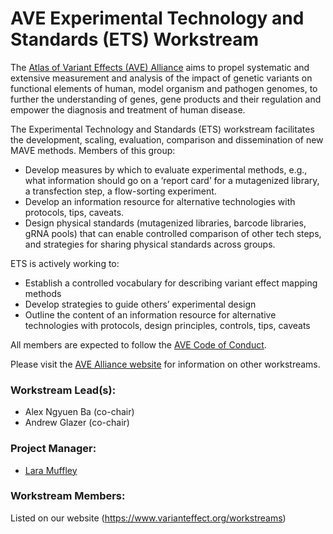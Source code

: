 # AVE Experimental Technology and Standards (ETS) Workstream

The [Atlas of Variant Effects (AVE) Alliance](https://www.varianteffect.org) aims to propel systematic and extensive measurement and analysis of the impact of genetic variants on functional elements of human, model organism and pathogen genomes, to further the understanding of genes, gene products and their regulation and empower the diagnosis and treatment of human disease.

The Experimental Technology and Standards (ETS) workstream facilitates the development, scaling, evaluation, comparison and dissemination of new MAVE methods. Members of this group:

* Develop measures by which to evaluate experimental methods, e.g., what information should go on a ‘report card’ for a mutagenized library, a transfection step, a flow-sorting experiment.
* Develop an information resource for alternative technologies with protocols, tips, caveats.
* Design physical standards (mutagenized libraries, barcode libraries, gRNA pools) that can enable controlled comparison of other tech steps, and strategies for sharing physical standards across groups.

ETS is actively working to:
* Establish a controlled vocabulary for describing variant effect mapping methods
* Develop strategies to guide others’ experimental design
* Outline the content of an information resource for alternative technologies with protocols, design principles, controls, tips, caveats


All members are expected to follow the [AVE Code of Conduct](https://www.varianteffect.org/code-of-conduct).

Please visit the [AVE Alliance website](https://www.varianteffect.org/workstreams) for information on other workstreams.

### Workstream Lead(s): 
* Alex Ngyuen Ba (co-chair) 
* Andrew Glazer (co-chair) 
 
### Project Manager: 
* [Lara Muffley](mailto:muffley@uw.edu?subject=AVE%20ETS%20Workstream)

### Workstream Members:
Listed on our website (https://www.varianteffect.org/workstreams)
